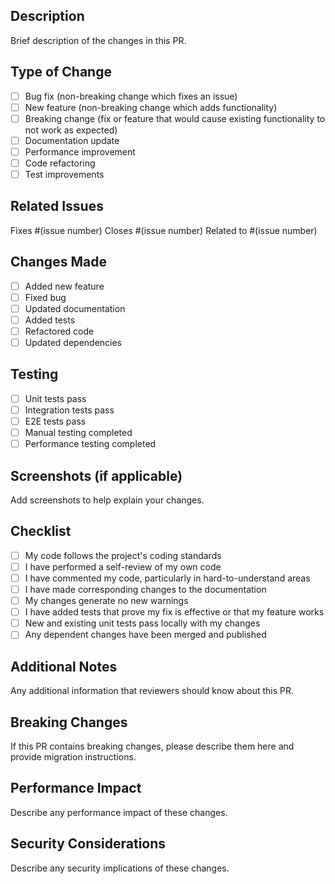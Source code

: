 ## Description

Brief description of the changes in this PR.

## Type of Change

- [ ] Bug fix (non-breaking change which fixes an issue)
- [ ] New feature (non-breaking change which adds functionality)
- [ ] Breaking change (fix or feature that would cause existing functionality to not work as expected)
- [ ] Documentation update
- [ ] Performance improvement
- [ ] Code refactoring
- [ ] Test improvements

## Related Issues

Fixes #(issue number)
Closes #(issue number)
Related to #(issue number)

## Changes Made

- [ ] Added new feature
- [ ] Fixed bug
- [ ] Updated documentation
- [ ] Added tests
- [ ] Refactored code
- [ ] Updated dependencies

## Testing

- [ ] Unit tests pass
- [ ] Integration tests pass
- [ ] E2E tests pass
- [ ] Manual testing completed
- [ ] Performance testing completed

## Screenshots (if applicable)

Add screenshots to help explain your changes.

## Checklist

- [ ] My code follows the project's coding standards
- [ ] I have performed a self-review of my own code
- [ ] I have commented my code, particularly in hard-to-understand areas
- [ ] I have made corresponding changes to the documentation
- [ ] My changes generate no new warnings
- [ ] I have added tests that prove my fix is effective or that my feature works
- [ ] New and existing unit tests pass locally with my changes
- [ ] Any dependent changes have been merged and published

## Additional Notes

Any additional information that reviewers should know about this PR.

## Breaking Changes

If this PR contains breaking changes, please describe them here and provide migration instructions.

## Performance Impact

Describe any performance impact of these changes.

## Security Considerations

Describe any security implications of these changes.
